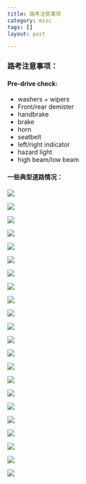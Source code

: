 ```yaml
---
title: 路考注意事项 
category: misc  
tags: []  
layout: post  

---
```


### 路考注意事项：

#### Pre-drive check:
* washers + wipers
* Front/rear demister
* handbrake
* brake
* horn
* seatbelt
* left/right indicator
* hazard light
* high beam/low beam

#### 一些典型道路情况：

[![][1]][1]  

[![][2]][2]  

[![][3]][3]  

[![][4]][4]  

[![][5]][5]  

[![][6]][6]  

[![][7]][7]  

[![][8]][8]  

[![][9]][9]  

[![][10]][10]  

[![][11]][11]  

[![][12]][12]  

[![][13]][13]  

[![][14]][14]  

[![][15]][15]  

[![][16]][16]  

[![][17]][17]

[![][18]][18]

[![][19]][19]

[![][20]][20]

[![][21]][21]

[![][22]][22]


[1]: /assets/images/driving/1.png
[2]: /assets/images/driving/2.png
[3]: /assets/images/driving/3.png
[4]: /assets/images/driving/4.png
[5]: /assets/images/driving/5.png
[6]: /assets/images/driving/6.png
[7]: /assets/images/driving/7.png
[8]: /assets/images/driving/8.png
[9]: /assets/images/driving/9.png
[10]: /assets/images/driving/10.png
[11]: /assets/images/driving/11.png
[12]: /assets/images/driving/12.png
[13]: /assets/images/driving/13.png
[14]: /assets/images/driving/14.png
[15]: /assets/images/driving/15.png
[16]: /assets/images/driving/16.png
[17]: /assets/images/driving/17.png
[18]: /assets/images/driving/18.png
[19]: /assets/images/driving/19.png
[20]: /assets/images/driving/20.png
[21]: /assets/images/driving/21.png
[22]: /assets/images/driving/22.png

